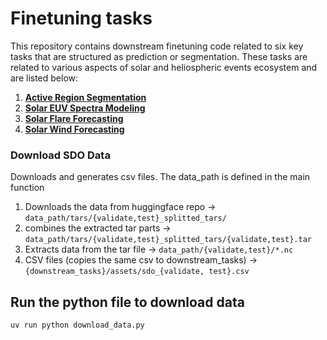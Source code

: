 # Finetuning tasks

This repository contains downstream finetuning code related to six key tasks that are structured as prediction or segmentation. These tasks are related to various aspects of solar and heliospheric events ecosystem and are listed below:
1. **[Active Region Segmentation](ar_segmentation/)**
2. **[Solar EUV Spectra Modeling](euv_spectra_prediction/)**
3. **[Solar Flare Forecasting](solar_flare_forcasting/)**
4. **[Solar Wind Forecasting](solar_wind_forcasting/)**



### Download SDO Data

Downloads and generates csv files. The data_path is defined in the main function

1. Downloads the data from huggingface repo -> `data_path/tars/{validate,test}_splitted_tars/`
2. combines the extracted tar parts -> `data_path/tars/{validate,test}_splitted_tars/{validate,test}.tar`
3. Extracts data from the tar file -> `data_path/{validate,test}/*.nc`
4. CSV files (copies the same csv to downstream_tasks) -> `{downstream_tasks}/assets/sdo_{validate, test}.csv`

## Run the python file to download data

```bash
uv run python download_data.py
```
